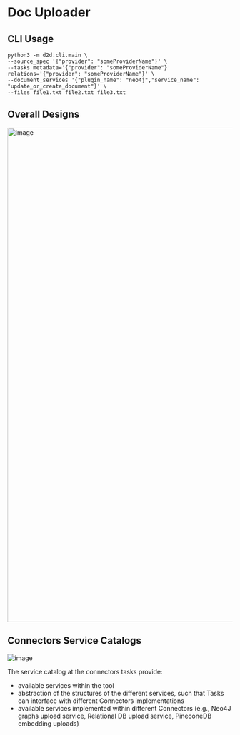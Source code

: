 # Doc Uploader 

## CLI Usage

```shell
python3 -m d2d.cli.main \
--source_spec '{"provider": "someProviderName"}' \
--tasks metadata='{"provider": "someProviderName"}' relations='{"provider": "someProviderName"}' \
--document_services '{"plugin_name": "neo4j","service_name": "update_or_create_document"}' \
--files file1.txt file2.txt file3.txt
```

## Overall Designs
<img width="1108" alt="image" src="https://github.com/tobytoyin/document-graph-processor/assets/40096033/d3332a04-6c81-49e9-86e7-d370fa1b3dc3">


## Connectors Service Catalogs 
![image](https://github.com/tobytoyin/document-graph-processor/assets/40096033/0c4782da-b575-46f9-938c-41e4c70e8efb)

The service catalog at the connectors tasks provide: 
- available services within the tool
- abstraction of the structures of the different services, such that Tasks can interface with different Connectors implementations
- available services implemented within different Connectors (e.g., Neo4J graphs upload service, Relational DB upload service, PineconeDB embedding uploads)
